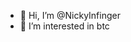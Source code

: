 - 👋 Hi, I’m @NickyInfinger
- 👀 I’m interested in btc

<!---
NickyInfinger/NickyInfinger is a ✨ special ✨ repository because its `README.md` (this file) appears on your GitHub profile.
You can click the Preview link to take a look at your changes.
--->
